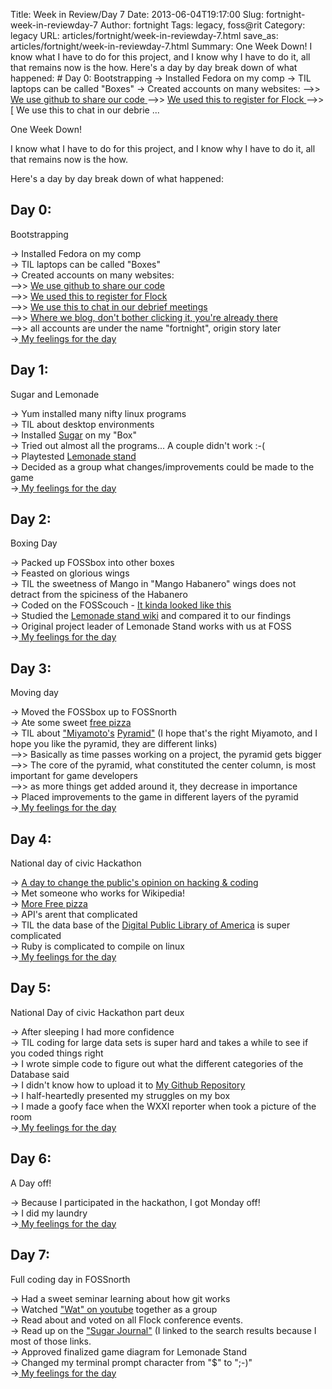 Title: Week in Review/Day 7
Date: 2013-06-04T19:17:00
Slug: fortnight-week-in-reviewday-7
Author: fortnight
Tags: legacy, foss@rit
Category: legacy
URL: articles/fortnight/week-in-reviewday-7.html
save_as: articles/fortnight/week-in-reviewday-7.html
Summary: One Week Down!  I know what I have to do for this project, and I know why I have to do it, all that remains now is the how.  Here's a day by day break down of what happened:  #  Day 0:  Bootstrapping  -> Installed Fedora on my comp   -> TIL laptops can be called "Boxes"   -> Created accounts on many websites:   -->> [ We use github to share our code ](https://github.com/fortnight)   -->> [ We used this to register for Flock ](http://fedoraproject.org/)   -->> [ We use this to chat in our debrie ... 

One Week Down!

I know what I have to do for this project, and I know why I have to do it, all
that remains now is the how.

Here's a day by day break down of what happened:

##  Day 0:

Bootstrapping

-> Installed Fedora on my comp  
-> TIL laptops can be called "Boxes"  
-> Created accounts on many websites:  
-->> [ We use github to share our code ](https://github.com/fortnight)  
-->> [ We used this to register for Flock ](http://fedoraproject.org/)  
-->> [ We use this to chat in our debrief meetings ](http://freenode.net/using_the_network.shtml)  
-->> [ Where we blog, don't bother clicking it, you're already there ](foss.rit.edu)  
-->> all accounts are under the name "fortnight", origin story later  
->[ My feelings for the day ](http://www.quickmeme.com/meme/3uq06t/)

##  Day 1:

Sugar and Lemonade

-> Yum installed many nifty linux programs  
-> TIL about desktop environments  
-> Installed [Sugar](http://wiki.sugarlabs.org/go/Welcome_to_the_Sugar_Labs_wiki) on my "Box"  
-> Tried out almost all the programs... A couple didn't work :-(  
-> Playtested [Lemonade stand ](http://wiki.sugarlabs.org/go/Lemonade_Stand)  
-> Decided as a group what changes/improvements could be made to the game  
->[ My feelings for the day ](http://www.quickmeme.com/meme/3upyhx/)

##  Day 2:

Boxing Day

-> Packed up FOSSbox into other boxes  
-> Feasted on glorious wings  
-> TIL the sweetness of Mango in "Mango Habanero" wings does not detract from the spiciness of the Habanero  
-> Coded on the FOSScouch - [It kinda looked like this](http://www.dwell.com/sites/default/files/styles/large/public/bolla-sofa-cb21.jpg?itok=HB6ngjs5)  
-> Studied the [Lemonade stand wiki](http://wiki.sugarlabs.org/go/Lemonade_Stand) and compared it to our findings  
-> Original project leader of Lemonade Stand works with us at FOSS  
->[ My feelings for the day ](http://www.quickmeme.com/meme/3upyr0/)

##  Day 3:

Moving day

-> Moved the FOSSbox up to FOSSnorth  
-> Ate some sweet [free pizza](http://writtenoncompanytime.files.wordpress.com/2012/03/free-pizza.jpg)  
-> TIL about ["Miyamoto's](http://en.wikipedia.org/wiki/Shigeru_Miyamoto) [ Pyramid"](http://www.thelivingmoon.com/43ancients/04images/Pyramid/Mayan_El_Castilo.JPG) (I hope that's the right Miyamoto, and I hope you like the pyramid, they are different links)  
-->> Basically as time passes working on a project, the pyramid gets bigger  
-->> The core of the pyramid, what constituted the center column, is most important for game developers  
-->> as more things get added around it, they decrease in importance  
-> Placed improvements to the game in different layers of the pyramid  
->[ My feelings for the day ](http://www.quickmeme.com/meme/3upz1s/)

##  Day 4:

National day of civic Hackathon

-> [A day to change the public's opinion on hacking & coding](http://www.hackforchange.org/fossrit-rochester-civic-hackathon)  
-> Met someone who works for Wikipedia!  
-> [More Free pizza](http://www.grubgrade.com/wp-content/uploads/2009/06/freepizza.jpg)  
-> API's arent that complicated  
-> TIL the data base of the [Digital Public Library of America](http://dp.la/info/developers/download/) is super complicated  
-> Ruby is complicated to compile on linux  
->[ My feelings for the day ](http://www.angelfoodcomic.com/wp-content/uploads/I-have-no-idea-what-I-am-doing.jpg)

##  Day 5:

National Day of civic Hackathon part deux

-> After sleeping I had more confidence  
-> TIL coding for large data sets is super hard and takes a while to see if you coded things right  
-> I wrote simple code to figure out what the different categories of the Database said  
-> I didn't know how to upload it to [My Github Repository](https://github.com/fortnight/reaDPLA)  
-> I half-heartedly presented my struggles on my box  
-> I made a goofy face when the WXXI reporter when took a picture of the room  
->[ My feelings for the day ](http://cdn.memegenerator.net/instances/400x/24344073.jpg)

##  Day 6:

A Day off!

-> Because I participated in the hackathon, I got Monday off!  
-> I did my laundry  
->[ My feelings for the day ](http://www.quickmeme.com/meme/3pctmh/)

##  Day 7:

Full coding day in FOSSnorth

-> Had a sweet seminar learning about how git works  
-> Watched ["Wat" on youtube](http://www.youtube.com/watch?v=kXEgk1Hdze0) together as a group  
-> Read about and voted on all Flock conference events.  
-> Read up on the ["Sugar Journal"](http://wiki.sugarlabs.org/go/Journal) (I linked to the search results because I most of those links.  
-> Approved finalized game diagram for Lemonade Stand  
-> Changed my terminal prompt character from "$" to ";-)"  
->[ My feelings for the day ](http://www.quickmeme.com/meme/3uq05z/)

